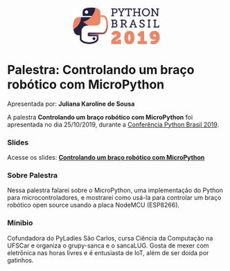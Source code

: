 <p align="center"><img src="../../logo_python_brasil_2019-01.svg" width="200"></p>

# Palestra: Controlando um braço robótico com MicroPython
Apresentada por: **Juliana Karoline de Sousa**


A palestra **Controlando um braço robótico com MicroPython** foi apresentada no dia 25/10/2019, durante a [Conferência Python Brasil 2019](http://2019.pythonbrasil.org.br).



### Slides

Acesse os slides: **[Controlando um braço robótico com MicroPython](./pybr2019-juliana-karoline-de-controlando-um-braco-robotico-com.pdf)**



### Sobre Palestra
Nessa palestra falarei sobre o MicroPython, uma implementação do Python para microcontroladores, e mostrarei como usá-la para controlar um braço robótico open source usando a placa NodeMCU (ESP8266).



### Minibio
Cofundadora do PyLadies São Carlos, cursa Ciência da Computação na UFSCar e organiza o grupy-sanca e o sancaLUG. Gosta de mexer com eletrônica nas horas livres e é entusiasta de IoT, além de ser doida por gatinhos.


